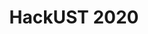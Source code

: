 ---
title: "HackUST 2020"
excerpt: ""
collection: competitions
slidesurl: "/files/hackUST2019_slides.pdf"
codeurl: "https://github.com/itsuncheng/hackUST2019"
description: "This is the project that my team and I built for the hackathon at HKUST 2019. This project features a Question-answering chatbot that can answer any general knowledge questions. We intended to build a chatbot that can focus on answering restaurant and food related questions but ultimately within the time we have, we were only able to build a general QA system. Nevertheless, this could be used as a generalization of any chatbot software. This repo contains the frontend website of the chatbot system."
---